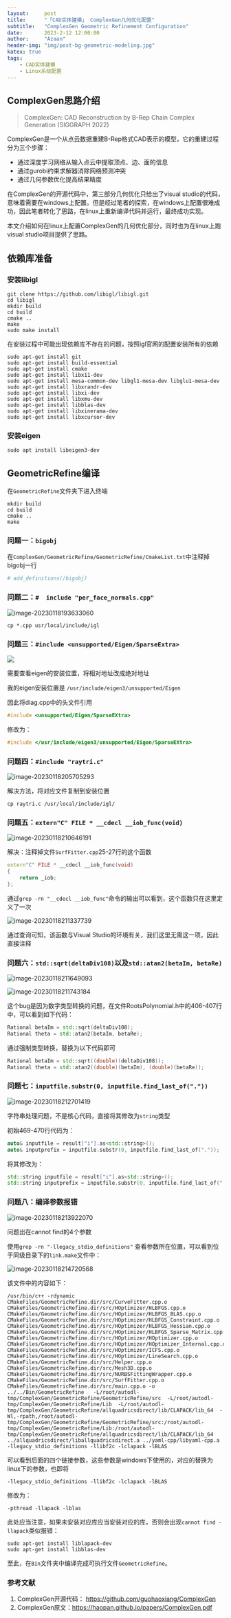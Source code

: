 ```yaml
---
layout:     post
title:      "「CAD实体建模」 ComplexGen几何优化配置"
subtitle:   "ComplexGen Geometric Refinement Configuration"
date:       2023-2-12 12:00:00
author:     "Azaan"
header-img: "img/post-bg-geometric-modeling.jpg"
katex: true
tags:
    - CAD实体建模  
    - Linux系统配置
---
```






## ComplexGen思路介绍

> ComplexGen: CAD Reconstruction by B-Rep Chain Complex Generation (SIGGRAPH 2022)

ComplexGen是一个从点云数据重建B-Rep格式CAD表示的模型，它的重建过程分为三个步骤：

- 通过深度学习网络从输入点云中提取顶点、边、面的信息
- 通过gurobi约束求解器消除网络预测冲突
- 通过几何参数优化提高结果精度

在ComplexGen的开源代码中，第三部分几何优化只给出了visual studio的代码，意味着需要在windows上配置。但是经过笔者的探索，在windows上配置很难成功，因此笔者转化了思路，在linux上重新编译代码并运行，最终成功实现。

本文介绍如何在linux上配置ComplexGen的几何优化部分，同时也为在linux上跑visual studio项目提供了思路。



## 依赖库准备

### 安装libigl

```shell
git clone https://github.com/libigl/libigl.git
cd libigl
mkdir build
cd build
cmake ..
make
sudo make install
```

在安装过程中可能出现依赖库不存在的问题，按照igl官网的配置安装所有的依赖

```shell
sudo apt-get install git
sudo apt-get install build-essential
sudo apt-get install cmake
sudo apt-get install libx11-dev
sudo apt-get install mesa-common-dev libgl1-mesa-dev libglu1-mesa-dev
sudo apt-get install libxrandr-dev
sudo apt-get install libxi-dev
sudo apt-get install libxmu-dev
sudo apt-get install libblas-dev
sudo apt-get install libxinerama-dev
sudo apt-get install libxcursor-dev
```

### 安装eigen

```shell
sudo apt install libeigen3-dev
```



## GeometricRefine编译

在`GeometricRefine`文件夹下进入终端

```shell
mkdir build
cd build
cmake ..
make
```



### 问题一：`bigobj`

在`ComplexGen/GeometricRefine/GeometricRefine/CmakeList.txt`中注释掉bigobj一行

```cmake
# add_definitions(/bigobj)
```



### 问题二：`#  include "per_face_normals.cpp"`

![image-20230118193633060](https://mingyu-zheng.github.io/img/2CAD/ComplexGen/image-20230118193633060.png)

```shell
cp *.cpp usr/local/include/igl
```



### 问题三：`#include <unsupported/Eigen/SparseExtra>`

![](https://mingyu-zheng.github.io/img/2CAD/ComplexGen/2023-01-18-20-42-22.png)

需要查看eigen的安装位置，将相对地址改成绝对地址

我的eigen安装位置是 `/usr/include/eigen3/unsupported/Eigen`

因此将diag.cpp中的头文件引用

```c
#include <unsupported/Eigen/SparseEXtra>
```

修改为：

```c
#include </usr/include/eigen3/unsupported/Eigen/SparseEXtra>
```



### 问题四：`#include "raytri.c"`

![image-20230118205705293](https://mingyu-zheng.github.io/img/2CAD/ComplexGen/image-20230118205705293.png)

解决方法，将对应文件复制到安装位置

```
cp raytri.c /usr/local/include/igl/
```



### 问题五：`extern"C" FILE * __cdecl __iob_func(void)`

![image-20230118210646191](https://mingyu-zheng.github.io/img/2CAD/ComplexGen/image-20230118210646191.png)

解决：注释掉文件`SurfFitter.cpp`25-27行的这个函数

```cpp
extern"C" FILE * __cdecl __iob_func(void)
{
	return _iob;
};
```

通过`grep -rn "__cdecl __iob_func"`命令的输出可以看到，这个函数只在这里定义了一次

![image-20230118211337739](https://mingyu-zheng.github.io/img/2CAD/ComplexGen/image-20230118211337739.png)

通过查询可知，该函数与Visual Studio的环境有关，我们这里无需这一项，因此直接注释



### 问题六：`std::sqrt(deltaDiv108)`以及`std::atan2(betaIm, betaRe)`

![image-20230118211649093](https://mingyu-zheng.github.io/img/2CAD/ComplexGen/image-20230118211649093.png)

![image-20230118211743184](https://mingyu-zheng.github.io/img/2CAD/ComplexGen/image-20230118211743184.png)

这个bug是因为数字类型转换的问题，在文件RootsPolynomial.h中的406-407行中，可以看到如下代码：

```cpp
Rational betaIm = std::sqrt(deltaDiv108);
Rational theta = std::atan2(betaIm, betaRe);
```

通过强制类型转换，替换为以下代码即可

```cpp
Rational betaIm = std::sqrt((double)(deltaDiv108));
Rational theta = std::atan2((double)(betaIm), (double)(betaRe));
```



### 问题七：`inputfile.substr(0, inputfile.find_last_of("."))`

![image-20230118212701419](https://mingyu-zheng.github.io/img/2CAD/ComplexGen/image-20230118212701419.png)

字符串处理问题，不是核心代码，直接将其修改为`string`类型

初始469-470行代码为：

```c++
auto& inputfile = result["i"].as<std::string>();
auto& inputprefix = inputfile.substr(0, inputfile.find_last_of("."));
```

将其修改为：

```cpp
std::string inputfile = result["i"].as<std::string>();
std::string inputprefix = inputfile.substr(0, inputfile.find_last_of("."));
```



### 问题八：编译参数报错

![image-20230118213922070](https://mingyu-zheng.github.io/img/2CAD/ComplexGen/image-20230118213922070.png)

问题出在cannot find的4个参数

使用`grep -rn "-llegacy_stdio_definitions"` 查看参数所在位置，可以看到位于同级目录下的`link.make`文件中：

![image-20230118214720568](https://mingyu-zheng.github.io/img/2CAD/ComplexGen/image-20230118214720568.png)

该文件中的内容如下：

```
/usr/bin/c++ -rdynamic CMakeFiles/GeometricRefine.dir/src/CurveFitter.cpp.o CMakeFiles/GeometricRefine.dir/src/HOptimizer/HLBFGS.cpp.o CMakeFiles/GeometricRefine.dir/src/HOptimizer/HLBFGS_BLAS.cpp.o CMakeFiles/GeometricRefine.dir/src/HOptimizer/HLBFGS_Constraint.cpp.o CMakeFiles/GeometricRefine.dir/src/HOptimizer/HLBFGS_Hessian.cpp.o CMakeFiles/GeometricRefine.dir/src/HOptimizer/HLBFGS_Sparse_Matrix.cpp.o CMakeFiles/GeometricRefine.dir/src/HOptimizer/HOptimizer.cpp.o CMakeFiles/GeometricRefine.dir/src/HOptimizer/HOptimizer_Internal.cpp.o CMakeFiles/GeometricRefine.dir/src/HOptimizer/ICFS.cpp.o CMakeFiles/GeometricRefine.dir/src/HOptimizer/LineSearch.cpp.o CMakeFiles/GeometricRefine.dir/src/Helper.cpp.o CMakeFiles/GeometricRefine.dir/src/Mesh3D.cpp.o CMakeFiles/GeometricRefine.dir/src/NURBSFittingWrapper.cpp.o CMakeFiles/GeometricRefine.dir/src/SurfFitter.cpp.o CMakeFiles/GeometricRefine.dir/src/main.cpp.o -o ../../Bin/GeometricRefine   -L/root/autodl-tmp/ComplexGen/GeometricRefine/GeometricRefine/src  -L/root/autodl-tmp/ComplexGen/GeometricRefine/Lib  -L/root/autodl-tmp/ComplexGen/GeometricRefine/allquadricsdirect/lib/CLAPACK/lib_64  -Wl,-rpath,/root/autodl-tmp/ComplexGen/GeometricRefine/GeometricRefine/src:/root/autodl-tmp/ComplexGen/GeometricRefine/Lib:/root/autodl-tmp/ComplexGen/GeometricRefine/allquadricsdirect/lib/CLAPACK/lib_64 ../allquadricsdirect/liballquadricsdirect.a ../yaml-cpp/libyaml-cpp.a -llegacy_stdio_definitions -llibf2c -lclapack -lBLAS 
```

可以看到后面的四个链接参数，这些参数是windows下使用的，对应的替换为linux下的参数，也即将

```
-llegacy_stdio_definitions -llibf2c -lclapack -lBLAS
```

修改为：

```
-pthread -llapack -lblas
```

此处应当注意，如果未安装对应库应当安装对应的库，否则会出现`cannot find -llapack`类似报错：

```shell
sudo apt-get install liblapack-dev
sudo apt-get install libblas-dev
```



至此，在`Bin`文件夹中编译完成可执行文件`GeometricRefine`。



### 参考文献

1. ComplexGen开源代码： https://github.com/guohaoxiang/ComplexGen
2. ComplexGen原文：https://haopan.github.io/papers/ComplexGen.pdf
